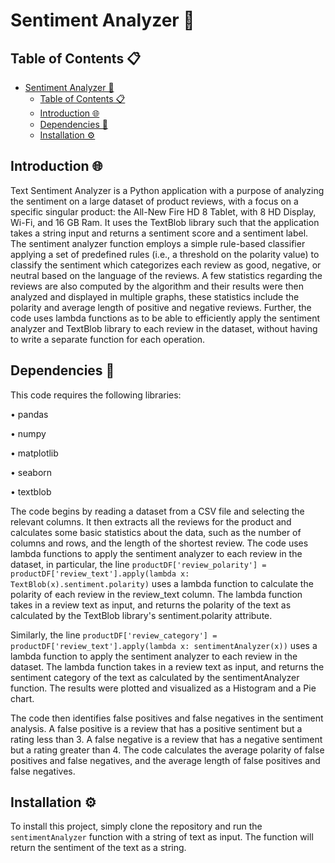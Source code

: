 # Sentiment Analyzer 🚀

## Table of Contents 📋

- [Sentiment Analyzer 🚀](#sentiment-analyzer-)
  - [Table of Contents 📋](#table-of-contents-)
  - [Introduction 🌐](#introduction-)
  - [Dependencies 📌](#dependencies-)
  - [Installation ⚙️](#installation-️)

## Introduction 🌐

Text Sentiment Analyzer is a Python application with a purpose of analyzing the sentiment on a large dataset of product reviews, with a focus on a specific singular product: the All-New Fire HD 8 Tablet, with 8 HD Display, Wi-Fi, and 16 GB Ram.  It uses the TextBlob library such that the application takes a string input and returns a sentiment score and a sentiment label. The sentiment analyzer function employs a simple rule-based classifier applying a set of predefined rules (i.e., a threshold on the polarity value) to classify the sentiment which categorizes each review as good, negative, or neutral based on the language of the reviews. A few statistics regarding the reviews are also computed by the algorithm and their results were then analyzed and displayed in multiple graphs, these statistics include the polarity and average length of positive and negative reviews. Further, the code uses lambda functions as to be able to efficiently apply the sentiment analyzer and TextBlob library to each review in the dataset, without having to write a separate function for each operation.

## Dependencies 📌

This code requires the following libraries:

• pandas

• numpy

• matplotlib

• seaborn

• textblob

The code begins by reading a dataset from a CSV file and selecting the relevant columns. It then extracts all the reviews for the product and calculates some basic statistics about the data, such as the number of columns and rows, and the length of the shortest review. The code uses lambda functions to apply the sentiment analyzer to each review in the dataset, in particular, the line ```productDF['review_polarity'] = productDF['review_text'].apply(lambda x: TextBlob(x).sentiment.polarity)``` uses a lambda function to calculate the polarity of each review in the review_text column. The lambda function takes in a review text as input, and returns the polarity of the text as calculated by the TextBlob library's sentiment.polarity attribute.

Similarly, the line ```productDF['review_category'] = productDF['review_text'].apply(lambda x: sentimentAnalyzer(x))``` uses a lambda function to apply the sentiment analyzer to each review in the dataset. The lambda function takes in a review text as input, and returns the sentiment category of the text as calculated by the sentimentAnalyzer function. The results were plotted and visualized as a Histogram and a Pie chart.

The code then identifies false positives and false negatives in the sentiment analysis. A false positive is a review that has a positive sentiment but a rating less than 3. A false negative is a review that has a negative sentiment but a rating greater than 4. The code calculates the average polarity of false positives and false negatives, and the average length of false positives and false negatives.

## Installation ⚙️

To install this project, simply clone the repository and run the `sentimentAnalyzer` function with a string of text as input. The function will return the sentiment of the text as a string.
